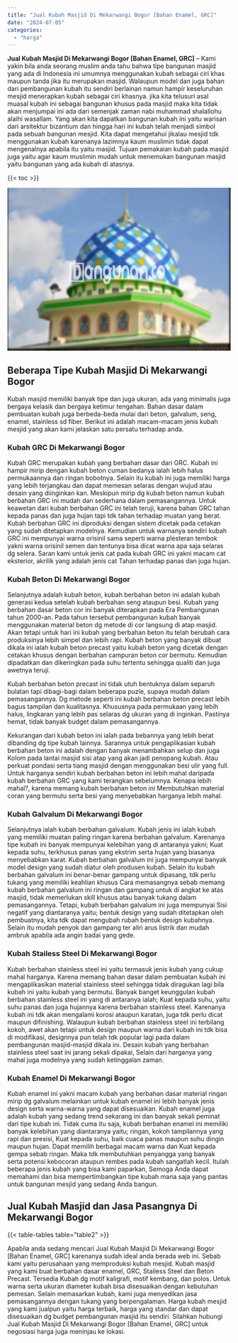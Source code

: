 ```yaml
---
title: "Jual Kubah Masjid Di Mekarwangi Bogor [Bahan Enamel, GRC]"
date: "2024-07-05"
categories: 
  - "harga"
---
```


**Jual Kubah Masjid Di Mekarwangi Bogor \[Bahan Enamel, GRC\]** – Kami yakin bila anda seorang muslim anda tahu bahwa tipe bangunan masjid yang ada di Indonesia ini umumnya menggunakan kubah sebagai ciri khas maupun tanda jika itu merupakan masjid. Walaupun model dan juga bahan dari pembangunan kubah itu sendiri berlainan namun hampir keseluruhan mesjid menerapkan kubah sebagai ciri khasnya. jika kita telusuri asal muasal kubah ini sebagai bangunan khusus pada masjid maka kita tidak akan menjumpai ini ada dari semenjak zaman nabi muhammad shalallohu alaihi wasallam. Yang akan kita dapatkan bangunan kubah ini yaitu warisan dari arsitektur bizantium dan hingga hari ini kubah telah menjadi simbol pada sebuah bangunan mesjid. Kita dapat mengetahui jikalau mesjid tdk menggunakan kubah karenanya lazimnya kaum muslimin tidak dapat mengenalnya apabila itu yaitu masjid. Tujuan pemakaian kubah pada masjid juga yaitu agar kaum muslimin mudah untuk menemukan bangunan masjid yaitu bangunan yang ada kubah di atasnya.

{{< toc >}}

![Jual Kubah Masjid Di Mekarwangi Bogor [Bahan Enamel, GRC]](/images/jual-kubah-masjid-40.png)

## Beberapa Tipe Kubah Masjid Di Mekarwangi Bogor

Kubah masjid memiliki banyak tipe dan juga ukuran, ada yang minimalis juga bergaya kelasik dan bergaya ketimur tengahan. Bahan dasar dalam pembuatan kubah juga berbeda-beda mulai dari beton, galvalum, seng, enamel, stainless sd fiber. Berikut ini adalah macam-macam jenis kubah mesjid yang akan kami jelaskan satu persatu terhadap anda.

### Kubah GRC Di Mekarwangi Bogor

Kubah GRC merupakan kubah yang berbahan dasar dari GRC. Kubah ini hampir mirip dengan kubah beton cuman bedanya ialah lebih halus permukaannya dan ringan bobotnya. Selain itu kubah ini juga memiliki harga yang lebih terjangkau dan dapat memesan selaras dengan wujud atau desain yang diinginkan kan. Meskipun mirip dg kubah beton namun kubah berbahan GRC ini mudah dan sederhana dalam pemasangannya. Untuk keawetan dari kubah berbahan GRC ini telah teruji, karena bahan GRC tahan kepada panas dan juga hujan tapi tdk tahan terhadap muatan yang berat. Kubah berbahan GRC ini diproduksi dengan sistem dicetak pada cetakan yang sudah ditetapkan modelnya. Kemudian untuk warnanya sendiri kubah GRC ini mempunyai warna orisinil sama seperti warna plesteran tembok yakni warna orisinil semen dan tentunya bisa dicat warna apa saja selaras dg selera. Saran kami untuk jenis cat pada kubah GRC ini yakni macam cat eksterior, akrilik yang adalah jenis cat Tahan terhadap panas dan juga hujan.

### Kubah Beton Di Mekarwangi Bogor

Selanjutnya adalah kubah beton, kubah berbahan beton ini adalah kubah generasi kedua setelah kubah berbahan seng ataupun besi. Kubah yang berbahan dasar beton cor ini banyak diterapkan pada Era Pembangunan tahun 2000-an. Pada tahun tersebut pembangunan kubah banyak menggunakan material beton dg metode di cor langsung di atap masjid. Akan tetapi untuk hari ini kubah yang berbahan beton itu telah berubah cara produksinya lebih simpel dan lebih rapi. Kubah beton yang banyak dibuat dikala ini ialah kubah beton precast yaitu kubah beton yang dicetak dengan cetakan khusus dengan berbahan campuran beton cor bermutu. Kemudian dipadatkan dan dikeringkan pada suhu tertentu sehingga qualiti dan juga awetnya teruji.

Kubah berbahan beton precast ini tidak utuh bentuknya dalam separuh bulatan tapi dibagi-bagi dalam beberapa puzle, supaya mudah dalam pemasangannya. Dg metode seperti ini kubah berbahan beton precast lebih bagus tampilan dan kualitasnya. Khususnya pada permukaan yang lebih halus, lingkaran yang lebih pas selaras dg ukuran yang di inginkan. Pastinya hemat, tidak banyak budget dalam pemasangannya.

Kekurangan dari kubah beton ini ialah pada bebannya yang lebih berat dibanding dg tipe kubah lainnya. Sarannya untuk pengaplikasian kubah berbahan beton ini adalah dengan banyak menambahkan selup dan juga Kolom pada lantai masjid sisi atap yang akan jadi penopang kubah. Atau perkuat pondasi serta tiang masjid dengan menggunakan besi ulir yang full. Untuk harganya sendiri kubah berbahan beton ini lebih mahal daripada kubah berbahan GRC yang kami terangkan sebelumnya. Kenapa lebih mahal?, karena memang kubah berbahan beton ini Membutuhkan material coran yang bermutu serta besi yang menyebabkan harganya lebih mahal.

### Kubah Galvalum Di Mekarwangi Bogor

Selanjutnya ialah kubah berbahan galvalum. Kubah jenis ini ialah kubah yang memiliki muatan paling ringan karena berbahan galvalum. Karenanya tipe kubah ini banyak mempunyai kelebihan yang di antaranya yakni; Kuat kepada suhu, terkhusus panas yang ekstrim serta hujan yang biasanya menyebabkan karat. Kubah berbahan galvalum ini juga mempunyai banyak model design yang sudah diatur oleh produsen kubah. Selain itu kubah berbahan galvalum ini benar-benar gampang untuk dipasang, tdk perlu tukang yang memiliki keahlian khusus Cara memasangnya sebab memang kubah berbahan galvalum ini ringan dan gampang untuk di angkat ke atas masjid, tidak memerlukan skill khusus atau banyak tukang dalam pemasangannya. Tetapi, kubah berbahan galvalum ini juga mempunyai Sisi negatif yang diantaranya yaitu; bentuk design yang sudah ditetapkan oleh pembuatnya, kita tdk dapat mengubah rubah bentuk design kubahnya. Selain itu mudah penyok dan gampang ter aliri arus listrik dan mudah ambruk apabila ada angin badai yang gede.

### Kubah Stailess Steel Di Mekarwangi Bogor

Kubah berbahan stainless steel ini yaitu termasuk jenis kubah yang cukup mahal harganya. Karena memang bahan dasar dalam pembuatan kubah ini mengaplikasikan material stainless steel sehingga tidak diragukan lagi bila kubah ini yaitu kubah yang bermutu. Banyak banget keunggulan kubah berbahan stainless steel ini yang di antaranya ialah; Kuat kepada suhu, yaitu suhu panas dan juga hujannya karena berbahan stainless steel. Karenanya kubah ini tdk akan mengalami korosi ataupun karatan, juga tdk perlu dicat maupun difinishing. Walaupun kubah berbahan stainless steel ini terbilang kokoh, awet akan tetapi untuk design maupun warna dari kubah ini tdk bisa di modifikasi, designnya pun telah tdk popular lagi pada dalam pembangunan masjid-masjid dikala ini. Desain kubah yang berbahan stainless steel saat ini jarang sekali dipakai, Selain dari harganya yang mahal juga modelnya yang sudah ketinggalan zaman.

### Kubah Enamel Di Mekarwangi Bogor

Kubah enamel ini yakni macam kubah yang berbahan dasar material ringan mirip dg galvalum melainkan untuk kubah enamel ini lebih banyak jenis design serta warna-warna yang dapat disesuaikan. Kubah enamel juga adalah kubah yang sedang trend sekarang ini dan banyak sekali peminat dari tipe kubah ini. Tidak cuma itu saja, kubah berbahan enamel ini memiliki banyak kelebihan yang diantaranya yaitu; ringan, kokoh tampilannya yang rapi dan presisi, Kuat kepada suhu, baik cuaca panas maupun suhu dingin maupun hujan. Dapat memilih berbagai macam warna dan Kuat kepada gempa sebab ringan. Maka tdk membutuhkan penyangga yang banyak serta potensi kebocoran ataupun rembes pada kubah sangatlah kecil. Itulah beberapa jenis kubah yang bisa kami paparkan, Semoga Anda dapat memahami dan bisa mempertimbangkan tipe kubah mana saja yang pantas untuk bangunan mesjid yang sedang Anda bangun.

## Jual Kubah Masjid dan Jasa Pasangnya Di Mekarwangi Bogor

{{< table-tables table="table2" >}}

Apabila anda sedang mencari Jual Kubah Masjid Di Mekarwangi Bogor \[Bahan Enamel, GRC\] karenanya sudah ideal anda berada web ini. Sebab kami yaitu perusahaan yang memproduksi kubah mesjid. Kubah masjid yang kami buat berbahan dasar enamel, GRC, Stailess Steel dan Beton Precast. Tersedia Kubah dg motif kaligrafi, motif kembang, dan polos. Untuk warna serta ukuran diameter kubah bisa disesuaikan dengan kebutuhan pemesan. Selain memasarkan kubah, kami juga menyedikan jasa pemasangannya dengan tukang yang berpengalaman. Harga kubah mesjid yang kami jualpun yaitu harga terbaik, harga yang standar dan dapat disesuaikan dg budget pembangunan masjid itu sendiri. Silahkan hubungi Jual Kubah Masjid Di Mekarwangi Bogor \[Bahan Enamel, GRC\] untuk negosiasi harga juga meninjau ke lokasi.
